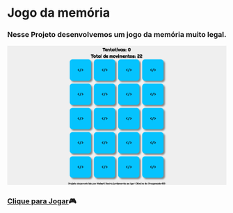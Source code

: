 # Jogo da memória
 
### Nesse Projeto desenvolvemos um jogo da memória muito legal.

<img src="https://github.com/Hebert324/jogo-da-memoria/blob/main/github/jogo%20da%20memoria.gif">

### <a href="https://jogodamemoriatop.netlify.app">Clique para Jogar</a>🎮
